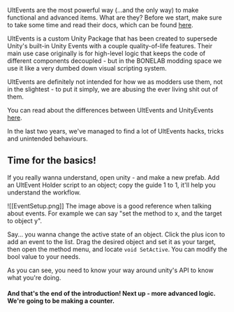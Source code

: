 UltEvents are the most powerful way (...and the only way) to make functional and advanced items. What are they?
Before we start, make sure to take some time and read their docs, which can be found [here](https://kybernetik.com.au/ultevents/).

UltEvents is a custom Unity Package that has been created to supersede Unity's built-in Unity Events with a couple quality-of-life features. Their main use case originally is for high-level logic that keeps the code of different components decoupled - but in the BONELAB modding space we use it like a very dumbed down visual scripting system.

UltEvents are definitely not intended for how we as modders use them, not in the slightest - to put it simply, we are abusing the ever living shit out of them.

You can read about the differences between UltEvents and UnityEvents [here](https://kybernetik.com.au/ultevents/docs/ult-vs-unity/).

In the last two years, we've managed to find a lot of UltEvents hacks, tricks and unintended behaviours.

## Time for the basics!

If you really wanna understand, open unity - and make a new prefab. Add an UltEvent Holder script to an object; copy the guide 1 to 1, it'll help you understand the workflow.



![[EventSetup.png]]
The image above is a good reference when talking about events. For example we can say "set the method to x, and the target to object y".

Say... you wanna change the active state of an object. Click the plus icon to add an event to the list. Drag the desired object and set it as your target, then open the method menu, and locate ``void SetActive``. You can modify the bool value to your needs.

As you can see, you need to know your way around unity's API to know what you're doing.

#### And that's the end of the introduction! Next up - more advanced logic. We're going to be making a counter.